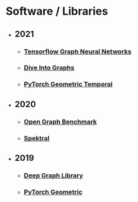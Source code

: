 # Software / Libraries

- ## 2021
    * ### [Tensorflow Graph Neural Networks](https://github.com/tensorflow/gnn)
    * ### [Dive Into Graphs](https://github.com/naganandy/graph-based-deep-learning-literature/blob/master/conference-publications/folders/software/dig21/README.md)
    * ### [PyTorch Geometric Temporal](https://github.com/naganandy/graph-based-deep-learning-literature/blob/master/conference-publications/folders/software/pygt21/README.md)

- ## 2020
    * ### [Open Graph Benchmark](https://github.com/naganandy/graph-based-deep-learning-literature/blob/master/conference-publications/folders/software/ogb20/README.md)
    * ### [Spektral](https://github.com/naganandy/graph-based-deep-learning-literature/blob/master/conference-publications/folders/software/spektral20/README.md)

- ## 2019
    * ### [Deep Graph Library](https://github.com/naganandy/graph-based-deep-learning-literature/blob/master/conference-publications/folders/software/dgl19/README.md)
    * ### [PyTorch Geometric](https://github.com/naganandy/graph-based-deep-learning-literature/blob/master/conference-publications/folders/software/pyg19/README.md)
